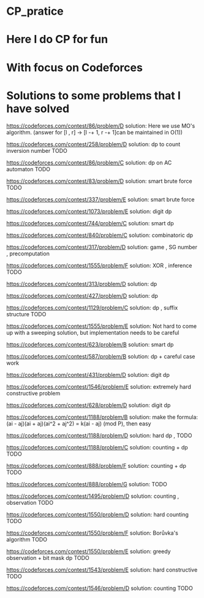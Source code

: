 # CP_pratice
# Here I do CP for fun
# With focus on Codeforces

# Solutions to some problems that I have solved

https://codeforces.com/contest/86/problem/D
solution: Here we use MO's algorithm. (answer for [l , r] -> [l -+ 1, r -+ 1]can be maintained in O(1))

https://codeforces.com/contest/258/problem/D
solution: dp to count inversion number TODO

https://codeforces.com/contest/86/problem/C
solution: dp on AC automaton TODO

https://codeforces.com/contest/83/problem/D
solution: smart brute force TODO

https://codeforces.com/contest/337/problem/E
solution: smart brute force

https://codeforces.com/contest/1073/problem/E
solution: digit dp

https://codeforces.com/contest/744/problem/C
solution: smart dp

https://codeforces.com/contest/840/problem/C
solution: combinatoric dp

https://codeforces.com/contest/317/problem/D
solution: game , SG number , precomputation

https://codeforces.com/contest/1555/problem/F
solution: XOR , inference  TODO

https://codeforces.com/contest/313/problem/D
solution: dp

https://codeforces.com/contest/427/problem/D
solution: dp

https://codeforces.com/contest/1129/problem/C
solution: dp , suffix structure TODO

https://codeforces.com/contest/1555/problem/E
solution: Not hard to come up with a sweeping solution, but implementation needs to be careful

https://codeforces.com/contest/623/problem/B
solution: smart dp 

https://codeforces.com/contest/587/problem/B
solution: dp + careful case work

https://codeforces.com/contest/431/problem/D
solution: digit dp

https://codeforces.com/contest/1546/problem/E
solution: extremely hard constructive problem

https://codeforces.com/contest/628/problem/D
solution: digit dp

https://codeforces.com/contest/1188/problem/B
solution: make the formula: (ai - aj)(ai + aj)(ai^2 + aj^2) = k(ai - aj) (mod P), then easy

https://codeforces.com/contest/1188/problem/D
solution: hard dp , TODO

https://codeforces.com/contest/1188/problem/C
solution: counting + dp TODO

https://codeforces.com/contest/888/problem/F
solution: counting + dp TODO

https://codeforces.com/contest/888/problem/G
solution: TODO

https://codeforces.com/contest/1495/problem/D
solution: counting , observation TODO

https://codeforces.com/contest/1550/problem/D
solution: hard counting TODO

https://codeforces.com/contest/1550/problem/F
solution: Borůvka's algorithm TODO

https://codeforces.com/contest/1550/problem/E
solution: greedy observation + bit mask dp TODO

https://codeforces.com/contest/1543/problem/E
solution: hard constructive  TODO

https://codeforces.com/contest/1546/problem/D
solution: counting TODO



